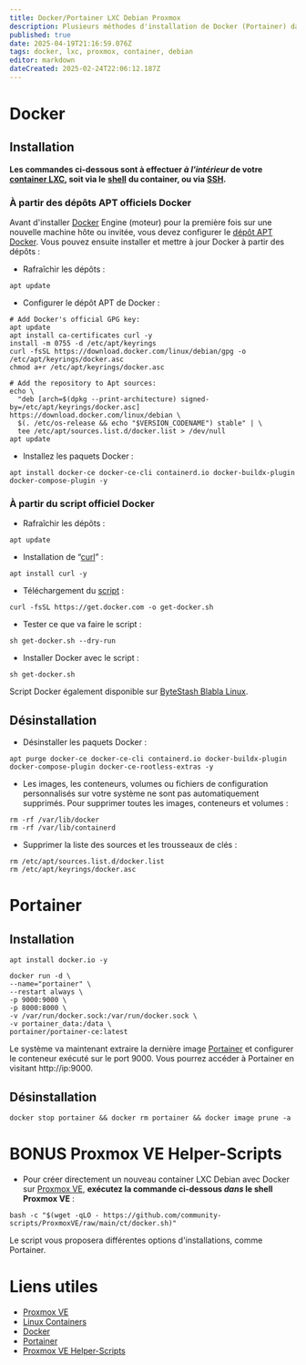 ```yaml
---
title: Docker/Portainer LXC Debian Proxmox
description: Plusieurs méthodes d'installation de Docker (Portainer) dans un container LXC Debian sur Proxmox VE.
published: true
date: 2025-04-19T21:16:59.076Z
tags: docker, lxc, proxmox, container, debian
editor: markdown
dateCreated: 2025-02-24T22:06:12.187Z
---
```


# Docker

## Installation

**Les commandes ci-dessous sont à effectuer _à l'intérieur_ de votre** [**container LXC**](https://fr.wikipedia.org/wiki/LXC)**, soit via le** [**shell**](https://fr.wikipedia.org/wiki/Shell_Unix) **du container, ou via** [**SSH**](https://fr.wikipedia.org/wiki/Secure_Shell)**.**

### À partir des dépôts APT officiels Docker

Avant d'installer [Docker](https://fr.wikipedia.org/wiki/Docker_(logiciel)) Engine (moteur) pour la première fois sur une nouvelle machine hôte ou invitée, vous devez configurer le [dépôt APT](https://wiki.debian.org/fr/SourcesList) [Docker](https://www.docker.com). Vous pouvez ensuite installer et mettre à jour Docker à partir des dépôts :

-   Rafraîchir les dépôts :

```plaintext
apt update
```

-   Configurer le dépôt APT de Docker :

```plaintext
# Add Docker's official GPG key:
apt update
apt install ca-certificates curl -y
install -m 0755 -d /etc/apt/keyrings
curl -fsSL https://download.docker.com/linux/debian/gpg -o /etc/apt/keyrings/docker.asc
chmod a+r /etc/apt/keyrings/docker.asc

# Add the repository to Apt sources:
echo \
  "deb [arch=$(dpkg --print-architecture) signed-by=/etc/apt/keyrings/docker.asc] https://download.docker.com/linux/debian \
  $(. /etc/os-release && echo "$VERSION_CODENAME") stable" | \
  tee /etc/apt/sources.list.d/docker.list > /dev/null
apt update
```

-   Installez les paquets Docker :

```plaintext
apt install docker-ce docker-ce-cli containerd.io docker-buildx-plugin docker-compose-plugin -y
```

### À partir du script officiel Docker

-   Rafraîchir les dépôts :

```plaintext
apt update
```

-   Installation de “[curl](https://fr.wikipedia.org/wiki/CURL)” :

```plaintext
apt install curl -y
```

-   Téléchargement du [script](https://fr.wikipedia.org/wiki/Script) :

```plaintext
curl -fsSL https://get.docker.com -o get-docker.sh
```

-   Tester ce que va faire le script :

```plaintext
sh get-docker.sh --dry-run
```

-   Installer Docker avec le script :

```plaintext
sh get-docker.sh
```

Script Docker également disponible sur [ByteStash Blabla Linux](https://bytestash.blablalinux.be/public/snippets).

## Désinstallation

-   Désinstaller les paquets Docker :

```plaintext
apt purge docker-ce docker-ce-cli containerd.io docker-buildx-plugin docker-compose-plugin docker-ce-rootless-extras -y
```

-   Les images, les conteneurs, volumes ou fichiers de configuration personnalisés sur votre système ne sont pas automatiquement supprimés. Pour supprimer toutes les images, conteneurs et volumes :

```plaintext
rm -rf /var/lib/docker
rm -rf /var/lib/containerd
```

-   Supprimer la liste des sources et les trousseaux de clés :

```plaintext
rm /etc/apt/sources.list.d/docker.list
rm /etc/apt/keyrings/docker.asc
```

# Portainer

## Installation

```plaintext
apt install docker.io -y
```

```plaintext
docker run -d \
--name="portainer" \
--restart always \
-p 9000:9000 \
-p 8000:8000 \
-v /var/run/docker.sock:/var/run/docker.sock \
-v portainer_data:/data \
portainer/portainer-ce:latest
```

Le système va maintenant extraire la dernière image [Portainer](https://www.portainer.io) et configurer le conteneur exécuté sur le port 9000. Vous pourrez accéder à Portainer en visitant http://ip:9000.

## Désinstallation

```plaintext
docker stop portainer && docker rm portainer && docker image prune -a
```

# BONUS Proxmox VE Helper-Scripts

-   Pour créer directement un nouveau container LXC Debian avec Docker sur [Proxmox VE](https://www.proxmox.com/en/products/proxmox-virtual-environment/overview), **exécutez la commande ci-dessous _dans_ le shell Proxmox VE** :

```plaintext
bash -c "$(wget -qLO - https://github.com/community-scripts/ProxmoxVE/raw/main/ct/docker.sh)"
```

Le script vous proposera différentes options d'installations, comme Portainer.

# Liens utiles

-   [Proxmox VE](https://www.proxmox.com/en/products/proxmox-virtual-environment/overview)
-   [Linux Containers](https://linuxcontainers.org)
-   [Docker](https://www.docker.com)
-   [Portainer](https://www.portainer.io)
-   [Proxmox VE Helper-Scripts](https://community-scripts.github.io/ProxmoxVE/)